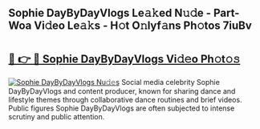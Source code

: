 ## Sophie DayByDayVlogs Le𝚊𝚔ed N𝚞𝚍e - Part-Woa Vi𝚍eo Le𝚊𝚔s - H𝚘t O𝚗lyf𝚊ns Ph𝚘tos 7iuBv

# <h2><a href="http://hf1j1v7.feru.top/?c=Sophie+DayByDayVlogs">🔗 👉 🔴 Sophie DayByDayVlogs Vi𝚍𝚎o Ph𝚘t𝚘𝚜</a></h2>

[![Sophie DayByDayVlogs Nu𝚍𝚎s](https://i.imgur.com/0TWrTi3.gif)](http://hf1j1v7.feru.top/?c=Sophie+DayByDayVlogs)
Social media celebrity Sophie DayByDayVlogs and content producer, known for sharing dance and lifestyle themes through collaborative dance routines and brief videos. Public figures Sophie DayByDayVlogs are often subjected to intense scrutiny and public attention. 
